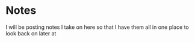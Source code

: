 # Notes
I will be posting notes I take on here so that I have them all in one place to look back on later at 
